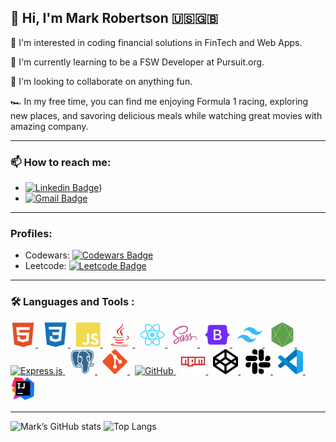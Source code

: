
## 👋 Hi, I'm Mark Robertson 🇺🇸🇬🇧

👀 I'm interested in coding financial solutions in FinTech and Web Apps.

🌱 I'm currently learning to be a FSW Developer at Pursuit.org.

💞️ I'm looking to collaborate on anything fun.

🏎️ In my free time, you can find me enjoying Formula 1 racing, exploring new places, and savoring delicious meals while watching great movies with amazing company.

---
### 📫 How to reach me:

- [![Linkedin Badge](https://img.shields.io/badge/-LinkedIn-blue?style=flat&logo=Linkedin&logoColor=white)](https://www.linkedin.com/in/mark-robertson-ny-uk/))
- [![Gmail Badge](https://img.shields.io/badge/-Gmail-red?style=flat&logo=Gmail&logoColor=white)](mailto:MarkRobertson67@gmail.com)


<!-- - Email: [markrobertson67@gmail.com](mailto:markrobertson67@gmail.com)
- LinkedIn: [www.linkedin.com/in/mark-robertson-NY-UK](https://www.linkedin.com/in/mark-robertson-NY-UK) -->

---
### Profiles:

- Codewars: [![Codewars Badge](https://www.codewars.com/users/Goldsuccess167/badges/small)](https://www.codewars.com/users/Goldsuccess167)
- Leetcode: <a href="https://leetcode.com/Goldsuccess167/"><img src="https://assets.leetcode.com/static_assets/public/webpack_bundles/images/logo-dark.e99485d9b.svg" width="100" alt="Leetcode Badge"></a>


<!-- - Codewars: [![Codewars Badge](https://www.codewars.com/users/Goldsuccess167/badges/large)](https://www.codewars.com/users/Goldsuccess167)
- Leetcode: [![Leetcode Badge](https://assets.leetcode.com/static_assets/public/webpack_bundles/images/logo-dark.e99485d9b.svg)](https://leetcode.com/Goldsuccess167/) -->

---
### :hammer_and_wrench: Languages and Tools :

<div align="left">
  <!-- 1. Core languages -->
  <a href="https://developer.mozilla.org/docs/Web/HTML" target="_blank" rel="noopener noreferrer">
    <img
      src="https://raw.githubusercontent.com/devicons/devicon/master/icons/html5/html5-plain.svg"
      alt="HTML5" title="HTML5"
      width="40" height="40"
    />
  </a>&nbsp;
  <a href="https://developer.mozilla.org/docs/Web/CSS" target="_blank" rel="noopener noreferrer">
    <img
      src="https://raw.githubusercontent.com/devicons/devicon/master/icons/css3/css3-plain.svg"
      alt="CSS3" title="CSS3"
      width="40" height="40"
    />
  </a>&nbsp;
  <a href="https://www.javascript.com/" target="_blank" rel="noopener noreferrer">
    <img
      src="https://raw.githubusercontent.com/devicons/devicon/master/icons/javascript/javascript-plain.svg"
      alt="JavaScript" title="JavaScript"
      width="40" height="40"
    />
  </a>&nbsp;
  <a href="https://www.java.com/" target="_blank" rel="noopener noreferrer">
    <img
      src="https://raw.githubusercontent.com/devicons/devicon/master/icons/java/java-plain.svg"
      alt="Java" title="Java"
      width="40" height="40"
    />
  </a>&nbsp;

  <!-- 2. Front-end frameworks & CSS tools -->
  <a href="https://reactjs.org/" target="_blank" rel="noopener noreferrer">
    <img
      src="https://raw.githubusercontent.com/devicons/devicon/master/icons/react/react-original.svg"
      alt="React" title="React"
      width="40" height="40"
    />
  </a>&nbsp;
  <a href="https://sass-lang.com/" target="_blank" rel="noopener noreferrer">
    <img
      src="https://raw.githubusercontent.com/devicons/devicon/master/icons/sass/sass-original.svg"
      alt="Sass" title="Sass"
      width="40" height="40"
    />
  </a>&nbsp;
  <a href="https://getbootstrap.com/" target="_blank" rel="noopener noreferrer">
    <img
      src="https://raw.githubusercontent.com/devicons/devicon/master/icons/bootstrap/bootstrap-plain.svg"
      alt="Bootstrap" title="Bootstrap"
      width="40" height="40"
    />
  </a>&nbsp;
  <a href="https://tailwindcss.com/" target="_blank" rel="noopener noreferrer">
    <img
      src="https://raw.githubusercontent.com/devicons/devicon/master/icons/tailwindcss/tailwindcss-plain.svg"
      alt="Tailwind CSS" title="Tailwind CSS"
      width="40" height="40"
    />
  </a>&nbsp;

  <!-- 3. Back-end runtime & framework -->
  <a href="https://nodejs.org/" target="_blank" rel="noopener noreferrer">
    <img
      src="https://raw.githubusercontent.com/devicons/devicon/master/icons/nodejs/nodejs-plain.svg"
      alt="Node.js" title="Node.js"
      width="40" height="40"
    />
  </a>&nbsp;
  <a href="https://expressjs.com/" target="_blank" rel="noopener noreferrer">
    <img
      src="https://raw.githubusercontent.com/devicons/devicon/master/icons/express/express-plain.svg"
      alt="Express.js" title="Express.js"
      width="40" height="40"
    />
  </a>&nbsp;

  <!-- 4. Database -->
  <a href="https://www.postgresql.org/" target="_blank" rel="noopener noreferrer">
    <img
      src="https://raw.githubusercontent.com/devicons/devicon/master/icons/postgresql/postgresql-plain.svg"
      alt="PostgreSQL" title="PostgreSQL"
      width="40" height="40"
    />
  </a>&nbsp;

  <!-- 5. Version control & package managers -->
  <a href="https://git-scm.com/" target="_blank" rel="noopener noreferrer">
    <img
      src="https://raw.githubusercontent.com/devicons/devicon/master/icons/git/git-plain.svg"
      alt="Git" title="Git"
      width="40" height="40"
    />
  </a>&nbsp;
  <a href="https://github.com/" target="_blank" rel="noopener noreferrer">
    <img
      src="https://raw.githubusercontent.com/devicons/devicon/master/icons/github/github-plain.svg"
      alt="GitHub" title="GitHub"
      width="40" height="40"
    />
  </a>&nbsp;
  <a href="https://www.npmjs.com/" target="_blank" rel="noopener noreferrer">
    <img
      src="https://raw.githubusercontent.com/devicons/devicon/master/icons/npm/npm-original-wordmark.svg"
      alt="npm" title="npm"
      width="40" height="40"
    />
  </a>&nbsp;

  <!-- 6. Community & editors -->
  <a href="https://codepen.io/" target="_blank" rel="noopener noreferrer">
    <img
      src="https://raw.githubusercontent.com/devicons/devicon/master/icons/codepen/codepen-plain.svg"
      alt="CodePen" title="CodePen"
      width="40" height="40"
    />
  </a>&nbsp;
  <a href="https://slack.com/" target="_blank" rel="noopener noreferrer">
    <img
      src="https://raw.githubusercontent.com/devicons/devicon/master/icons/slack/slack-plain.svg"
      alt="Slack" title="Slack"
      width="40" height="40"
    />
  </a>&nbsp;
  <a href="https://code.visualstudio.com/" target="_blank" rel="noopener noreferrer">
    <img
      src="https://raw.githubusercontent.com/devicons/devicon/master/icons/vscode/vscode-original.svg"
      alt="VSCode" title="VSCode"
      width="40" height="40"
    />
  </a>&nbsp;
  <a href="https://www.jetbrains.com/idea/" target="_blank" rel="noopener noreferrer">
    <img
      src="https://raw.githubusercontent.com/devicons/devicon/master/icons/intellij/intellij-original.svg"
      alt="IntelliJ IDEA" title="IntelliJ IDEA"
      width="40" height="40"
    />
  </a>
</div>




---

![Mark’s GitHub stats](https://github-readme-stats.vercel.app/api?username=MarkRobertson67&show_icons=true&theme=blue-green)
![Top Langs](https://github-readme-stats.vercel.app/api/top-langs/?username=MarkRobertson67&layout=donut&show_icons=true&theme=blue-green)
</p>



